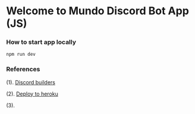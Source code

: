 # Welcome to Mundo Discord Bot App (JS)

### How to start app locally

```
npm run dev
```

### References

(1). <a href="https://discordjs.guide/popular-topics/builders.html#basic-markdown" target="_blank">Discord builders</a>

(2). <a href="https://www.youtube.com/watch?v=NTAYja0hNRc" target="_blank">Deploy to heroku</a>

(3). <a href="" target="_blank"></a>
